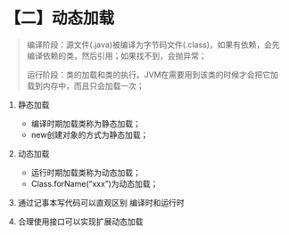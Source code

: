 # 【二】动态加载

> 编译阶段：源文件(.java)被编译为字节码文件(.class)，如果有依赖，会先编译依赖的类，然后引用；如果找不到，会抛异常；
>
> 运行阶段：类的加载和类的执行。JVM在需要用到该类的时候才会把它加载到内存中，而且只会加载一次；



1. 静态加载
   * 编译时期加载类称为静态加载；
   * new创建对象的方式为静态加载；

2. 动态加载
   * 运行时期加载类称为动态加载；
   * Class.forName(“xxx”)为动态加载；
3. 通过记事本写代码可以直观区别 编译时和运行时
4. 合理使用接口可以实现扩展动态加载